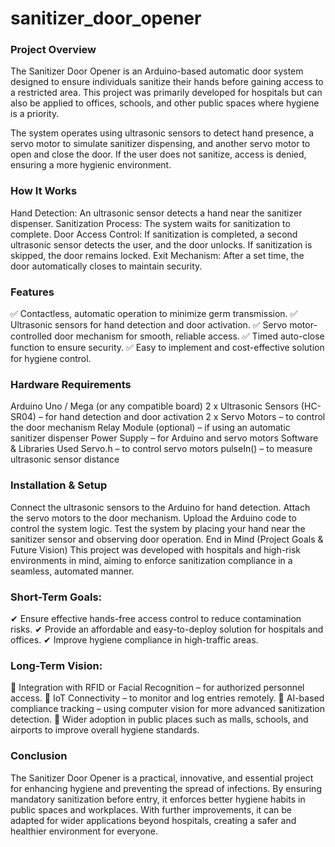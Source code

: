 # sanitizer_door_opener
### Project Overview
The Sanitizer Door Opener is an Arduino-based automatic door system designed to ensure individuals sanitize their hands before gaining access to a restricted area. This project was primarily developed for hospitals but can also be applied to offices, schools, and other public spaces where hygiene is a priority.

The system operates using ultrasonic sensors to detect hand presence, a servo motor to simulate sanitizer dispensing, and another servo motor to open and close the door. If the user does not sanitize, access is denied, ensuring a more hygienic environment.

### How It Works
Hand Detection: An ultrasonic sensor detects a hand near the sanitizer dispenser.
Sanitization Process: The system waits for sanitization to complete.
Door Access Control:
If sanitization is completed, a second ultrasonic sensor detects the user, and the door unlocks.
If sanitization is skipped, the door remains locked.
Exit Mechanism: After a set time, the door automatically closes to maintain security.

### Features
✅ Contactless, automatic operation to minimize germ transmission.
✅ Ultrasonic sensors for hand detection and door activation.
✅ Servo motor-controlled door mechanism for smooth, reliable access.
✅ Timed auto-close function to ensure security.
✅ Easy to implement and cost-effective solution for hygiene control.

### Hardware Requirements
Arduino Uno / Mega (or any compatible board)
2 x Ultrasonic Sensors (HC-SR04) – for hand detection and door activation
2 x Servo Motors – to control the door mechanism
Relay Module (optional) – if using an automatic sanitizer dispenser
Power Supply – for Arduino and servo motors
Software & Libraries Used
Servo.h – to control servo motors
pulseIn() – to measure ultrasonic sensor distance

### Installation & Setup
Connect the ultrasonic sensors to the Arduino for hand detection.
Attach the servo motors to the door mechanism.
Upload the Arduino code to control the system logic.
Test the system by placing your hand near the sanitizer sensor and observing door operation.
End in Mind (Project Goals & Future Vision)
This project was developed with hospitals and high-risk environments in mind, aiming to enforce sanitization compliance in a seamless, automated manner.

### Short-Term Goals:
✔ Ensure effective hands-free access control to reduce contamination risks.
✔ Provide an affordable and easy-to-deploy solution for hospitals and offices.
✔ Improve hygiene compliance in high-traffic areas.

### Long-Term Vision:
🔹 Integration with RFID or Facial Recognition – for authorized personnel access.
🔹 IoT Connectivity – to monitor and log entries remotely.
🔹 AI-based compliance tracking – using computer vision for more advanced sanitization detection.
🔹 Wider adoption in public places such as malls, schools, and airports to improve overall hygiene standards.

### Conclusion
The Sanitizer Door Opener is a practical, innovative, and essential project for enhancing hygiene and preventing the spread of infections. By ensuring mandatory sanitization before entry, it enforces better hygiene habits in public spaces and workplaces. With further improvements, it can be adapted for wider applications beyond hospitals, creating a safer and healthier environment for everyone.
